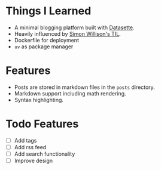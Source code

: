 # Things I Learned

- A minimal blogging platform built with [Datasette](https://datasette.io/).
- Heavily influenced by [Simon Willison's TIL](https://til.simonwillison.net/).
- Dockerfile for deployment
- `uv` as package manager

# Features

- Posts are stored in markdown files in the `posts` directory.
- Markdown support including math rendering.
- Syntax highlighting.

# Todo Features

- [ ] Add tags
- [ ] Add rss feed
- [ ] Add search functionality
- [ ] Improve design
